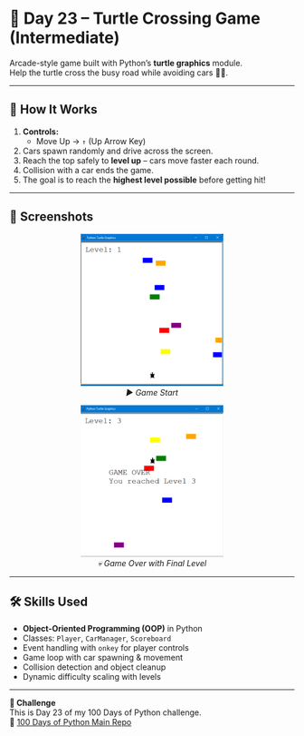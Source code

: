 # 🐢 Day 23 – Turtle Crossing Game (Intermediate)

Arcade-style game built with Python’s **turtle graphics** module.  
Help the turtle cross the busy road while avoiding cars 🚗💨.  

---

## 🚀 How It Works
1. **Controls:**
   - Move Up → `↑` (Up Arrow Key)  
2. Cars spawn randomly and drive across the screen.  
3. Reach the top safely to **level up** – cars move faster each round.  
4. Collision with a car ends the game.  
5. The goal is to reach the **highest level possible** before getting hit!  

---

## 📸 Screenshots  

<p align="center">
  <img src="screenshot_start.png" alt="Turtle Crossing Start" width="50%" />
  <br>
  <em>▶️ Game Start</em>
</p>

<p align="center">
  <img src="screenshot_end.png" alt="Turtle Crossing End" width="50%" />
  <br>
  <em>💀 Game Over with Final Level</em>
</p>

---

## 🛠 Skills Used
- **Object-Oriented Programming (OOP)** in Python  
- Classes: `Player`, `CarManager`, `Scoreboard`  
- Event handling with `onkey` for player controls  
- Game loop with car spawning & movement  
- Collision detection and object cleanup  
- Dynamic difficulty scaling with levels  

---

**📅 Challenge**  
This is Day 23 of my 100 Days of Python challenge.  
🔗 [100 Days of Python Main Repo](https://github.com/chiragdhawan07/100-days-of-python)
